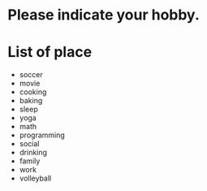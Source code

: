 # Please indicate your hobby.

# List of place
- soccer
- movie
- cooking
- baking
- sleep
- yoga
- math
- programming
- social
- drinking
- family
- work
- volleyball
